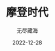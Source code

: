 ---
layout: post
title: 摩登时代
slug: tor
date: 2022-12-28
status: publish
author: 无尽藏海
categories: 
- 影视
tags:
- 动画
excerpt: 

---